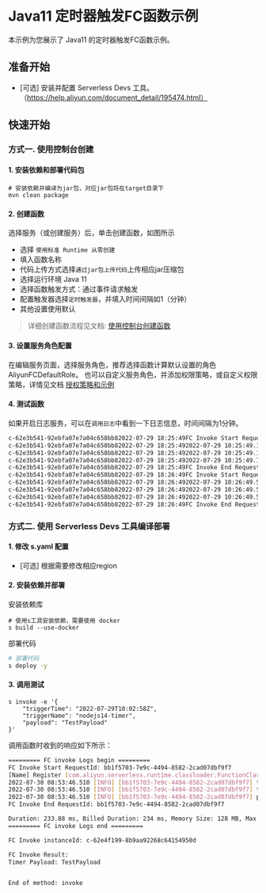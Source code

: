 # Java11 定时器触发FC函数示例

 本示例为您展示了 Java11 的定时器触发FC函数示例。

## 准备开始

 - [可选] 安装并配置 Serverless Devs 工具。（https://help.aliyun.com/document_detail/195474.html）

## 快速开始

### 方式一. 使用控制台创建

#### 1. 安装依赖和部署代码包

```shell
# 安装依赖并编译为jar包，对应jar包将在target目录下
mvn clean package
```

#### 2. 创建函数

 选择服务（或创建服务）后，单击创建函数，如图所示

 - 选择 `使用标准 Runtime 从零创建`
 - 填入函数名称
 - 代码上传方式选择`通过jar包上传代码`上传相应jar压缩包
 - 选择运行环境 Java 11
 - 选择函数触发方式：通过事件请求触发
 - 配置触发器选择`定时触发器`，并填入时间间隔如1（分钟）
 - 其他设置使用默认

> 详细创建函数流程见文档: [使用控制台创建函数](https://help.aliyun.com/document_detail/51783.html)

#### 3. 设置服务角色配置

 在编辑服务页面，选择服务角色，推荐选择函数计算默认设置的角色 AliyunFCDefaultRole。
 也可以自定义服务角色，并添加权限策略，或自定义权限策略，详情见文档 [授权策略和示例](https://help.aliyun.com/document_detail/253969.html)



#### 4. 测试函数

如果开启日志服务，可以在`调用日志`中看到一下日志信息，时间间隔为1分钟。

```bash
c-62e3b541-92ebfa07e7a04c658bb82022-07-29 18:25:49FC Invoke Start RequestId: 2dba780c-f1f6-4fd6-a572-d51f91a3a29b
c-62e3b541-92ebfa07e7a04c658bb82022-07-29 18:25:492022-07-29 10:25:49.153 [INFO] [2dba780c-f1f6-4fd6-a572-d51f91a3a29b] triggerTime: 2022-07-29T10:25:49Z
c-62e3b541-92ebfa07e7a04c658bb82022-07-29 18:25:492022-07-29 10:25:49.154 [INFO] [2dba780c-f1f6-4fd6-a572-d51f91a3a29b] triggerName: timer-java11
c-62e3b541-92ebfa07e7a04c658bb82022-07-29 18:25:492022-07-29 10:25:49.154 [INFO] [2dba780c-f1f6-4fd6-a572-d51f91a3a29b] payload: testPayload
c-62e3b541-92ebfa07e7a04c658bb82022-07-29 18:25:49FC Invoke End RequestId: 2dba780c-f1f6-4fd6-a572-d51f91a3a29b
c-62e3b541-92ebfa07e7a04c658bb82022-07-29 18:26:49FC Invoke Start RequestId: c6e86b7e-a319-4e9b-9796-3204c2b3e971
c-62e3b541-92ebfa07e7a04c658bb82022-07-29 18:26:492022-07-29 10:26:49.560 [INFO] [c6e86b7e-a319-4e9b-9796-3204c2b3e971] triggerTime: 2022-07-29T10:26:49Z
c-62e3b541-92ebfa07e7a04c658bb82022-07-29 18:26:492022-07-29 10:26:49.561 [INFO] [c6e86b7e-a319-4e9b-9796-3204c2b3e971] triggerName: timer-java11
c-62e3b541-92ebfa07e7a04c658bb82022-07-29 18:26:492022-07-29 10:26:49.561 [INFO] [c6e86b7e-a319-4e9b-9796-3204c2b3e971] payload: testPayload
c-62e3b541-92ebfa07e7a04c658bb82022-07-29 18:26:49FC Invoke End RequestId: c6e86b7e-a319-4e9b-9796-3204c2b3e971
```



### 方式二. 使用 Serverless Devs 工具编译部署

#### 1. 修改 s.yaml 配置

 - [可选] 根据需要修改相应region

#### 2. 安装依赖并部署

 安装依赖库

```shell
# 使用s工具安装依赖，需要使用 docker
s build --use-docker
```

 部署代码

```bash
# 部署代码
s deploy -y
```

#### 3. 调用测试

```shell
s invoke -e '{
    "triggerTime": "2022-07-29T10:02:58Z",
    "triggerName": "nodejs14-timer",
    "payload": "TestPayload"
}'
```

 调用函数时收到的响应如下所示：

```bash
========= FC invoke Logs begin =========
FC Invoke Start RequestId: bb1f5703-7e9c-4494-8582-2cad07dbf9f7
[Name] Register [com.aliyun.serverless.runtime.classloader.FunctionClassLoader@58372a00] as [com.aliyun.serverless.runtime.classloader.FunctionClassLoader@com.aliyun.serverless.runtime.classloader.FunctionClassLoader@/code/HelloFCJavaKafka-1.0-SNAPSHOT.jar/code/original-HelloFCJavaKafka-1.0-SNAPSHOT.jar]: hash [d4d9f0d4] (normal mode)
2022-07-30 08:53:46.510 [INFO] [bb1f5703-7e9c-4494-8582-2cad07dbf9f7] triggerTime: 2022-07-29T10:02:58Z
2022-07-30 08:53:46.510 [INFO] [bb1f5703-7e9c-4494-8582-2cad07dbf9f7] triggerName: nodejs14-timer
2022-07-30 08:53:46.510 [INFO] [bb1f5703-7e9c-4494-8582-2cad07dbf9f7] payload: TestPayload
FC Invoke End RequestId: bb1f5703-7e9c-4494-8582-2cad07dbf9f7

Duration: 233.88 ms, Billed Duration: 234 ms, Memory Size: 128 MB, Max Memory Used: 81.87 MB
========= FC invoke Logs end =========

FC Invoke instanceId: c-62e4f199-8b9aa92268c64154950d

FC Invoke Result:
Timer Payload: TestPayload


End of method: invoke
```


